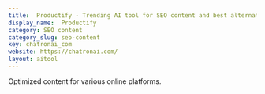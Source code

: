 ```yaml
---
title:  Productify - Trending AI tool for SEO content and best alternatives
display_name:  Productify
category: SEO content
category_slug: seo-content
key: chatronai_com
website: https://chatronai.com/
layout: aitool
---
```


Optimized content for various online platforms.
